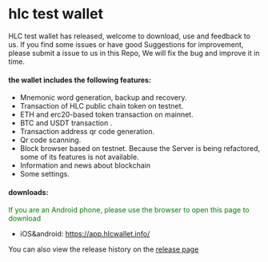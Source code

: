 # hlc test wallet
HLC test wallet has released, welcome to download, use and feedback to us. If you find some issues or have good Suggestions for improvement, please submit a issue to us in this Repo, We will fix the bug and improve it in time.

#### the wallet includes the following features:
- Mnemonic word generation, backup and recovery.
- Transaction of HLC public chain token on testnet.
- ETH and erc20-based token transaction on mainnet.
- BTC and USDT transaction .
- Transaction address qr code generation.
- Qr code scanning.
- Block browser based on testnet. Because the Server is being refactored, some of its features is not available.
- Information and news about blockchain
- Some settings.

#### downloads:
<font color=#008000>If you are an Android phone, please use the browser to open this page to download</font>

* iOS&android: https://app.hlcwallet.info/


You can also view the release history on the [release page](https://github.com/hlcfans/wallet-test/releases)
